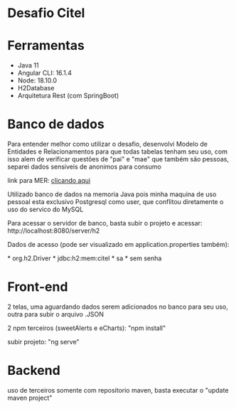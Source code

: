 # Desafio Citel

# Ferramentas
* Java 11
* Angular CLI: 16.1.4
* Node: 18.10.0
* H2Database
* Arquitetura Rest (com SpringBoot)

# Banco de dados
<p>Para entender melhor como utilizar o desafio, desenvolvi Modelo de Entidades e Relacionamentos para que todas tabelas tenham seu uso, com isso alem de verificar questões de "pai" e "mae" que também são pessoas, separei dados sensiveis de anonimos para consumo</p>
<p>link para MER: <a target="_blank" href="https://drive.google.com/drive/u/0/folders/1lYI5o3tdgmVmwEG-Wt9eo0mr9aQQy6tr"> clicando aqui</a></p>
<p>Utilizado banco de dados na memoria Java pois minha maquina de uso pessoal esta exclusivo Postgresql como user, que conflitou diretamente o uso do servico do MySQL</p>
<p>Para acessar o servidor de banco, basta subir o projeto e acessar: http://localhost:8080/server/h2</p>
<p>Dados de acesso (pode ser visualizado em application.properties também):</p>
* org.h2.Driver
* jdbc:h2:mem:citel
* sa
* sem senha

# Front-end
<p>2 telas, uma aguardando dados serem adicionados no banco para seu uso, outra para subir o arquivo .JSON</p>
<p>2 npm terceiros (sweetAlerts e eCharts): "npm install"</p>
<p>subir projeto: "ng serve"</p>

# Backend
<p>uso de terceiros somente com repositorio maven, basta executar o "update maven project"</p>
